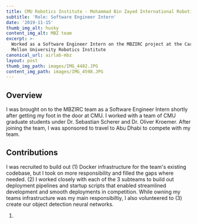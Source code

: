 ```yaml
---
title: CMU Robotics Institute - Mohammad Bin Zayed International Robotics Challenge
subtitle: 'Role: Software Engineer Intern'
date: '2019-11-15'
thumb_img_alt: husky
content_img_alt: MBZ team
excerpt: >-
  Worked as a Software Engineer Intern on the MBZIRC project at the Carnegie
  Mellon University Robotics Institute
canonical_url: airlab-mbz
layout: post
thumb_img_path: images/IMG_4482.JPG
content_img_path: images/IMG_4598.JPG
---
```

## Overview

I was brought on to the MBZIRC team as a Software Engineer Intern shortly after getting my foot in the door at CMU. I worked with a team of CMU graduate students under Dr. Sebastian Scherer and Dr. Oliver Kroemer. After joining the team, I was sponsored to travel to Abu Dhabi to compete with my team.

## Contributions

I was recruited to build out (1) Docker infrastructure for the team's existing codebase, but I took on more responsibility and filled the gaps where needed. (2) I worked closely with each of the 3 subteams to build out deployment pipelines and startup scripts that enabled streamlined development and smooth deployments in competition. While owning my teams infrastructure was my main responsibiltiy, I also volunteered to (3) create our object detection neural networks. 

1.

